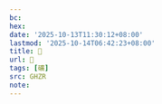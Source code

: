```yaml
---
bc:
hex:
date: '2025-10-13T11:30:12+08:00'
lastmod: '2025-10-14T06:42:23+08:00'
title: 󰤷
url: 󰤷
tags: [礦]
src: GHZR
note:
---
```

